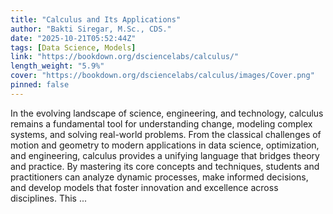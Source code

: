 ```yaml
---
title: "Calculus and Its Applications"
author: "Bakti Siregar, M.Sc., CDS."
date: "2025-10-21T05:52:44Z"
tags: [Data Science, Models]
link: "https://bookdown.org/dsciencelabs/calculus/"
length_weight: "5.9%"
cover: "https://bookdown.org/dsciencelabs/calculus/images/Cover.png"
pinned: false
---
```


In the evolving landscape of science, engineering, and technology, calculus remains a fundamental tool for understanding change, modeling complex systems, and solving real-world problems. From the classical challenges of motion and geometry to modern applications in data science, optimization, and engineering, calculus provides a unifying language that bridges theory and practice. By mastering its core concepts and techniques, students and practitioners can analyze dynamic processes, make informed decisions, and develop models that foster innovation and excellence across disciplines. This ...
